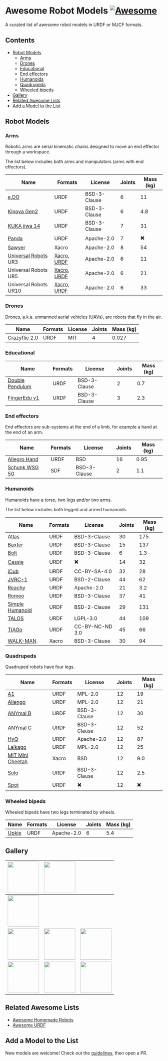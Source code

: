 # Awesome Robot Models [![Awesome](https://awesome.re/badge.svg)](https://awesome.re)

A curated list of awesome robot models in URDF or MJCF formats.

## Contents

* [Robot Models](#robot-models)
    * [Arms](#arms)
    * [Drones](#drones)
    * [Educational](#educational)
    * [End effectors](#end-effectors)
    * [Humanoids](#humanoids)
    * [Quadrupeds](#quadrupeds)
    * [Wheeled bipeds](#wheeled-bipeds)
* [Gallery](#gallery)
* [Related Awesome Lists](#related-awesome-lists)
* [Add a Model to the List](#add-a-model-to-the-list)

## Robot Models

### Arms

Robotic arms are serial kinematic chains designed to move an end effector through a workspace.

The list below includes both arms and manipulators (arms with end effectors).

| Name | Formats | License | Joints | Mass (kg) |
|------|---------|---------|--------|-----------|
| [e.DO](https://github.com/Comau/eDO_description) | URDF | BSD-3-Clause | 6 | 11 |
| [Kinova Gen2](https://github.com/Gepetto/example-robot-data/tree/master/robots/kinova_description) | URDF | BSD-3-Clause | 6 | 4.8 |
| [KUKA iiwa 14](https://github.com/RobotLocomotion/drake/tree/master/manipulation/models/iiwa_description) | URDF | BSD-3-Clause | 7 | 31 |
| [Panda](https://github.com/Gepetto/example-robot-data/tree/master/robots/panda_description) | URDF | Apache-2.0 | 7 | ✖️ |
| [Sawyer](https://github.com/RethinkRobotics/sawyer_robot/tree/master/sawyer_description) | Xacro | Apache-2.0 | 8 | 54 |
| [Universal Robots](https://github.com/ros-industrial/universal_robot/tree/kinetic-devel/ur_description) UR3 | [Xacro](https://github.com/ros-industrial/universal_robot/blob/kinetic-devel/ur_description/urdf/ur3_robot.urdf.xacro), [URDF](https://github.com/Gepetto/example-robot-data/blob/master/robots/ur_description/urdf/ur3_robot.urdf) | Apache-2.0 | 6 | 11 |
| Universal Robots UR5 | [Xacro](https://github.com/ros-industrial/universal_robot/blob/kinetic-devel/ur_description/urdf/ur5_robot.urdf.xacro), [URDF](https://github.com/Gepetto/example-robot-data/blob/master/robots/ur_description/urdf/ur5_robot.urdf) | Apache-2.0 | 6 | 21 |
| Universal Robots UR10 | [Xacro](https://github.com/ros-industrial/universal_robot/blob/kinetic-devel/ur_description/urdf/ur10_robot.urdf.xacro), [URDF](https://github.com/Gepetto/example-robot-data/blob/master/robots/ur_description/urdf/ur10_robot.urdf) | Apache-2.0 | 6 | 33 |

### Drones

Drones, a.k.a. unmanned aerial vehicles (UAVs), are robots that fly in the air.

| Name | Formats | License | Joints | Mass (kg) |
|------|---------|---------|--------|-----------|
| [Crazyflie 2.0](https://github.com/utiasDSL/gym-pybullet-drones/tree/master/gym_pybullet_drones/assets) | URDF | MIT | 4 | 0.027 |

### Educational

| Name | Formats | License | Joints | Mass (kg) |
|------|---------|---------|--------|-----------|
| [Double Pendulum](https://github.com/Gepetto/example-robot-data/tree/master/robots/double_pendulum_description) | URDF | BSD-3-Clause | 2 | 0.7 |
| [FingerEdu v1](https://github.com/Gepetto/example-robot-data/tree/master/robots/finger_edu_description) | URDF | BSD-3-Clause | 3 | 2.3 |

### End effectors

End effectors are sub-systems at the end of a limb, for example a hand at the end of an arm.

| Name | Formats | License | Joints | Mass (kg) |
|------|---------|---------|--------|-----------|
| [Allegro Hand](https://github.com/RobotLocomotion/drake/tree/master/manipulation/models/allegro_hand_description)  | URDF | BSD | 16 | 0.95 |
| [Schunk WSG 50](https://github.com/RobotLocomotion/drake/tree/master/manipulation/models/wsg_50_description) | SDF | BSD-3-Clause | 2 | 1.1 |

### Humanoids

Humanoids have a torso, two legs and/or two arms.

The list below includes both legged and armed humanoids.

| Name | Formats | License | Joints | Mass (kg) |
|------|---------|---------|--------|-----------|
| [Atlas](https://github.com/RobotLocomotion/drake/tree/master/examples/atlas) | URDF | BSD-3-Clause | 30 | 175 |
| [Baxter](https://github.com/RethinkRobotics/baxter_common/tree/master/baxter_description) | URDF | BSD-3-Clause | 15 | 137 |
| [Bolt](https://github.com/Gepetto/example-robot-data/tree/master/robots/bolt_description) | URDF | BSD-3-Clause | 6 | 1.3 |
| [Cassie](https://github.com/UMich-BipedLab/cassie_description) | URDF | ✖️ | 14 | 32 |
| [iCub](https://github.com/Gepetto/example-robot-data/tree/master/robots/icub_description) | URDF | CC-BY-SA-4.0 | 32 | 28 |
| [JVRC-1](https://github.com/stephane-caron/jvrc_description) | URDF | BSD-2-Clause | 44 | 62 |
| [Reachy](https://github.com/aubrune/reachy_description) | URDF | Apache-2.0 | 21 | 3.2 |
| [Romeo](https://github.com/ros-aldebaran/romeo_robot/tree/master/romeo_description) | URDF | BSD-3-Clause | 37 | 41 |
| [Simple Humanoid](https://github.com/laas/simple_humanoid_description) | URDF | BSD-2-Clause | 29 | 131 |
| [TALOS](https://github.com/stack-of-tasks/talos-data) | URDF | LGPL-3.0 | 44 | 109 |
| [TIAGo](https://github.com/Gepetto/example-robot-data/tree/master/robots/tiago_description) | URDF | CC-BY-NC-ND 3.0 | 45 | 66 |
| [WALK-MAN](https://github.com/ADVRHumanoids/iit-walkman-ros-pkg/tree/master/walkman_urdf) | Xacro | BSD-3-Clause | 30 | 94 |

### Quadrupeds

Quadruped robots have four legs.

| Name | Formats | License | Joints | Mass (kg) |
|------|---------|---------|--------|-----------|
| [A1](https://github.com/unitreerobotics/unitree_ros/tree/master/robots/a1_description) | URDF | MPL-2.0 | 12 | 19 |
| [Aliengo](https://github.com/unitreerobotics/unitree_ros/tree/master/robots/aliengo_description) | URDF | MPL-2.0 | 12 | 21 |
| [ANYmal B](https://github.com/ANYbotics/anymal_b_simple_description) | URDF | BSD-3-Clause | 12 | 30 |
| [ANYmal C](https://github.com/ANYbotics/anymal_c_simple_description) | URDF | BSD-3-Clause | 12 | 52 |
| [HyQ](https://github.com/Gepetto/example-robot-data/tree/master/robots/hyq_description) | URDF | Apache-2.0 | 12 | 87 |
| [Laikago](https://github.com/unitreerobotics/unitree_ros/tree/master/robots/laikago_description) | URDF | MPL-2.0 | 12 | 25 |
| [MIT Mini Cheetah](https://github.com/graiola/wolf_descriptions/tree/master/minicheetah_description) | Xacro | BSD | 12 | 9.0 |
| [Solo](https://github.com/Gepetto/example-robot-data/tree/master/robots/solo_description) | URDF | BSD-3-Clause | 12 | 2.5 |
| [Spot](https://github.com/clearpathrobotics/spot_ros/tree/master/spot_description) | URDF | ✖️ | 12 | ✖️ |

### Wheeled bipeds

Wheeled bipeds have two legs terminated by wheels.

| Name | Formats | License | Joints | Mass (kg) |
|------|---------|---------|--------|-----------|
| [Upkie](https://github.com/tasts-robots/upkie_description) | URDF | Apache-2.0 | 6 | 5.4 |

## Gallery

| <a href="https://github.com/Comau/eDO_description"><img src="https://user-images.githubusercontent.com/1189580/186620995-72a1bf23-5b01-43a8-a259-b0554b104bde.png" width=100></a> | <a href="https://github.com/Gepetto/example-robot-data/tree/master/robots/ur_description"><img src="https://user-images.githubusercontent.com/1189580/186625328-0a90663e-8250-4558-a621-b87c69513d06.png" width=100></a> | |
|--|--|--|
| <a href="https://github.com/utiasDSL/gym-pybullet-drones/tree/master/gym_pybullet_drones/assets"><img src="https://user-images.githubusercontent.com/1189580/184339424-e392b662-3191-4a9a-83fd-d3ad1d0cc992.png" width=100></a> | | |
| <a href="https://github.com/Gepetto/example-robot-data/tree/master/robots/bolt_description"><img src="https://user-images.githubusercontent.com/1189580/172120044-9f3fc7fb-7082-4b81-b3f4-a10b4d5593b3.png" width=100></a> | <a href="https://github.com/stephane-caron/jvrc_description"><img src="https://user-images.githubusercontent.com/1189580/161763480-6b2941ad-db98-4f8e-8786-417eefda677e.png" width=100></a> | <a href="https://github.com/tasts-robots/upkie_description"><img src="https://user-images.githubusercontent.com/1189580/169592756-0d0f00a8-4adf-487c-a4fd-85a82b7f6ad1.png" width=100></a> | |
| <a href="https://github.com/ANYbotics/anymal_b_simple_description"><img src="https://user-images.githubusercontent.com/1189580/161755631-3e23d2a5-431f-4b2c-a740-fee92a38a0cd.png" width=100></a> | <a href="https://github.com/ANYbotics/anymal_c_simple_description"><img src="https://user-images.githubusercontent.com/1189580/161755668-75640c95-f6a9-405f-86bc-590a24ab4db6.png" width=100></a> | <a href="https://github.com/clearpathrobotics/spot_ros/tree/master/spot_description"><img src="https://user-images.githubusercontent.com/1189580/161756006-10e81cce-cd7b-4888-a384-4defc902621c.png" width=100></a> |

## Related Awesome Lists

* [Awesome Homemade Robots](https://github.com/tasts-robots/awesome-homemade-robots)
* [Awesome URDF](https://github.com/ami-iit/awesome-urdf)

## Add a Model to the List

New models are welcome! Check out the [guidelines](CONTRIBUTING.md), then open a PR.
